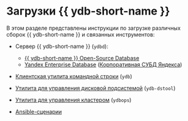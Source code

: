 # Загрузки {{ ydb-short-name }}

В этом разделе представлены инструкции по загрузке различных сборок {{ ydb-short-name }} и связанных инструментов:

* Сервер {{ ydb-short-name }} (`ydbd`):

    * [{{ ydb-short-name }} Open-Source Database](ydb-open-source-database.md)
    * [Yandex Enterprise Database](yandex-enterprise-database.md) ([Корпоративная СУБД Яндекса](https://ydb.yandex.ru))

* [Клиентская утилита командной строки](ydb-cli.md) (`ydb`)
* [Утилита для управления дисковой подсистемой](ydb-dstool.md) (`ydb-dstool`)
* [Утилита для управления кластером](ydb-ops.md) (`ydbops`)
* [Ansible-сценарии](ydb-ansible.md)